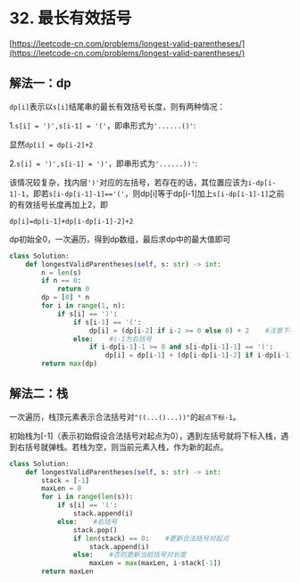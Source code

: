 # 32. 最长有效括号

[https://leetcode-cn.com/problems/longest-valid-parentheses/](https://leetcode-cn.com/problems/longest-valid-parentheses/)

## 解法一：dp

`dp[i]`表示以`s[i]`结尾串的最长有效括号长度，则有两种情况：

1.`s[i] = ')',s[i-1] = '('`，即串形式为`'......()'`:

显然`dp[i] = dp[i-2]+2`

2.`s[i] = ')',s[i-1] = ')'`，即串形式为`'......))'`:

该情况较复杂，找内层`')'`对应的左括号，若存在的话，其位置应该为`i-dp[i-1]-1`，即若`s[i-dp[i-1]-1]=='('`，则dp\[i\]等于dp\[i-1\]加上`s[i-dp[i-1]-1]`之前的有效括号长度再加上2，即

`dp[i]=dp[i-1]+dp[i-dp[i-1]-2]+2`

dp初始全0，一次遍历，得到dp数组，最后求dp中的最大值即可

```python
class Solution:
    def longestValidParentheses(self, s: str) -> int:
        n = len(s)
        if n == 0:
            return 0
        dp = [0] * n
        for i in range(1, n):
            if s[i] == ')':
                if s[i-1] == '(':
                    dp[i] = (dp[i-2] if i-2 >= 0 else 0) + 2    #注意下标
                else:    #i-1为右括号
                    if i-dp[i-1]-1 >= 0 and s[i-dp[i-1]-1] == '(':
                        dp[i] = dp[i-1] + (dp[i-dp[i-1]-2] if i-dp[i-1]-2 >=0 else 0) + 2
        return max(dp)
```

## 解法二：栈

一次遍历，栈顶元素表示合法括号对`"((...()...))"`的`起点下标-1`。

初始栈为\[-1\]（表示初始假设合法括号对起点为0），遇到左括号就将下标入栈，遇到右括号就弹栈。若栈为空，则当前元素入栈，作为新的起点。

```python
class Solution:
    def longestValidParentheses(self, s: str) -> int:
        stack = [-1]
        maxLen = 0
        for i in range(len(s)):
            if s[i] == '(':
                stack.append(i)
            else:    #右括号
                stack.pop()
                if len(stack) == 0:    #更新合法括号对起点
                    stack.append(i)
                else:    #否则更新当前括号对长度
                    maxLen = max(maxLen, i-stack[-1])
        return maxLen
```

